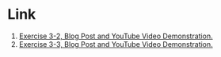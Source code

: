 # Link

1. [Exercise 3-2, Blog Post and YouTube Video Demonstration.](https://pereiradpg.blogspot.com/2025/03/c-crash-course-solution-to-exercise-3-2.html)
2. [Exercise 3-3, Blog Post and YouTube Video Demonstration.](https://pereiradpg.blogspot.com/2025/03/c-crash-course-solution-to-exercise-3-3.html)
